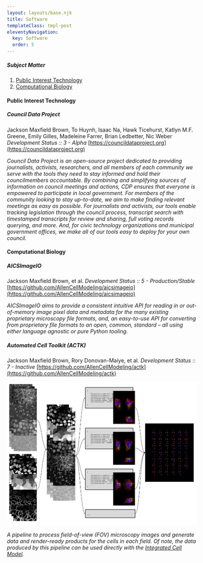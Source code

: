 ```yaml
---
layout: layouts/base.njk
title: Software
templateClass: tmpl-post
eleventyNavigation:
  key: Software
  order: 5
---
```


##### Subject Matter

1. [Public Interest Technology](#public-interest-technology)
1. [Computational Biology](#computational-biology)

#### Public Interest Technology

##### Council Data Project

Jackson Maxfield Brown, To Huynh, Isaac Na, Hawk Ticehurst, Katlyn M.F. Greene, Emily Gilles, Madeleine Farrer, Brian Ledbetter, Nic Weber
_Development Status :: 3 - Alpha_
[https://councildataproject.org](https://councildataproject.org)

_Council Data Project is an open-source project dedicated to providing journalists, activists, researchers, and all members of each community we serve with the tools they need to stay informed and hold their councilmembers accountable. By combining and simplifying sources of information on council meetings and actions, CDP ensures that everyone is empowered to participate in local government. For members of the community looking to stay up-to-date, we aim to make finding relevant meetings as easy as possible. For journalists and activists, our tools enable tracking legislation through the council process, transcript search with timestamped transcripts for review and sharing, full voting records querying, and more. And, for civic technology organizations and municipal government offices, we make all of our tools easy to deploy for your own council._

#### Computational Biology

##### AICSImageIO

Jackson Maxfield Brown, et al.
_Development Status :: 5 - Production/Stable_
[https://github.com/AllenCellModeling/aicsimageio](https://github.com/AllenCellModeling/aicsimageio)

_AICSImageIO aims to provide a consistent intuitive API for reading in or out-of-memory image pixel data and metadata for the many existing proprietary microscopy file formats, and, an easy-to-use API for converting from proprietary file formats to an open, common, standard – all using either language agnostic or pure Python tooling._

##### Automated Cell Toolkit (ACTK)

Jackson Maxfield Brown, Rory Donovan-Maiye, et al.
_Development Status :: 7 - Inactive_
[https://github.com/AllenCellModeling/actk](https://github.com/AllenCellModeling/actk)

![workflow diagram showing how data was combined and processed prior to analysis (the ACTK pipeline)](../img/software/actk.png)

_A pipeline to process field-of-view (FOV) microscopy images and generate data and render-ready products for the cells in each field. Of note, the data produced by this pipeline can be used directly with the [Integrated Cell Model](https://doi.org/10.1101/2021.06.09.447725)._
